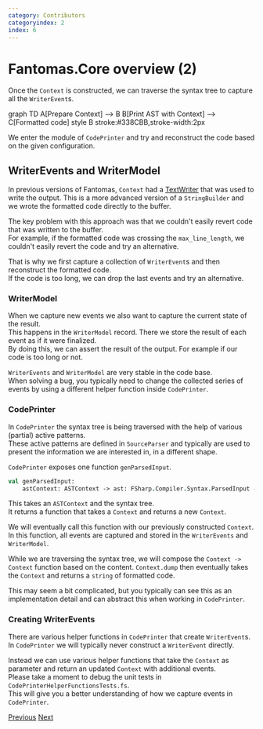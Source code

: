 ```yaml
---
category: Contributors
categoryindex: 2
index: 6
---
```

# Fantomas.Core overview (2)

Once the `Context` is constructed, we can traverse the syntax tree to capture all the `WriterEvent`s.

<div class="mermaid text-center">
graph TD
    A[Prepare Context] --> B
    B[Print AST with Context] --> C[Formatted code]
    style B stroke:#338CBB,stroke-width:2px
 </div>

We enter the module of `CodePrinter` and try and reconstruct the code based on the given configuration.

## WriterEvents and WriterModel

In previous versions of Fantomas, `Context` had a [TextWriter](https://docs.microsoft.com/en-us/dotnet/api/system.io.textwriter?view=net-6.0) that was used to write the output.
This is a more advanced version of a `StringBuilder` and we wrote the formatted code directly to the buffer.

The key problem with this approach was that we couldn't easily revert code that was written to the buffer.  
For example, if the formatted code was crossing the `max_line_length`, we couldn't easily revert the code and try an alternative.

That is why we first capture a collection of `WriterEvent`s and then reconstruct the formatted code.  
If the code is too long, we can drop the last events and try an alternative.

### WriterModel

When we capture new events we also want to capture the current state of the result.  
This happens in the `WriterModel` record. There we store the result of each event as if it were finalized.  
By doing this, we can assert the result of the output. For example if our code is too long or not.

`WriterEvents` and `WriterModel` are very stable in the code base.  
When solving a bug, you typically need to change the collected series of events by using a different helper function inside `CodePrinter`.

### CodePrinter

In `CodePrinter` the syntax tree is being traversed with the help of various (partial) active patterns.  
These active patterns are defined in `SourceParser` and typically are used to present the information we are interested in, in a different shape.

`CodePrinter` exposes one function `genParsedInput`.

```fsharp
val genParsedInput:
    astContext: ASTContext -> ast: FSharp.Compiler.Syntax.ParsedInput -> (Context.Context -> Context.Context)
```

This takes an `ASTContext` and the syntax tree.  
It returns a function that takes a `Context` and returns a new `Context`.

We will eventually call this function with our previously constructed `Context`.  
In this function, all events are captured and stored in the `WriterEvents` and `WriterModel`.

While we are traversing the syntax tree, we will compose the `Context -> Context` function based on the content.
`Context.dump` then eventually takes the `Context` and returns a `string` of formatted code.

This may seem a bit complicated, but you typically can see this as an implementation detail and can abstract this when working in `CodePrinter`.

### Creating WriterEvents

There are various helper functions in `CodePrinter` that create `WriterEvent`s.  
In `CodePrinter` we will typically never construct a `WriterEvent` directly.

Instead we can use various helper functions that take the `Context` as parameter and return an updated `Context` with additional events.  
Please take a moment to debug the unit tests in `CodePrinterHelperFunctionsTests.fs`.  
This will give you a better understanding of how we capture events in `CodePrinter`.

<div class="d-flex justify-content-between my-4">
  <a href="./Prepare%20Context.html">Previous</a>
  <a href="./Formatted+Code.html">Next</a>
</div>